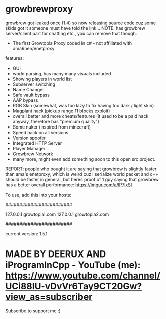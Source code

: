 # growbrewproxy
growbrew got leaked once (1.4) so now releasing source code cuz some skids got it someone must have told the link...
NOTE: has growbrew server/client part for chatting etc., you can remove that though.

- The first Growtopia Proxy coded in c# - not affiliated with ama6nen/enetproxy

features:
- GUI
- world parsing, has many many visuals included
- Showing players in world list
- Subserver switching
- Name Changer
- Safe vault bypass
- AAP bypass
- RGB Skin (somewhat, was too lazy to fix having too dark / light skin)
- Magplant hack (pickup range 11 blocks exploit)
- overall better and more cheats/features (it used to be a paid hack anyway, therefore has "premium quality")
- Some nuker (inspired from minecraft)
- Speed hack on all versions
- Version spoofer
- Integrated HTTP Server
- Player Manager
- Growbrew Network
- many more, might even add something soon to this open src project.

REPORT: people who bought it are saying that growbrew is slightly faster than ama's enetproxy, which is weird cuz i serialize world packet
and c++ should be faster in general, but heres proof of 1 guy saying that growbrew has a better overall performance:
https://imgur.com/a/lP7lxSI

To use, add this into your hosts:

########################

127.0.0.1 growtopia1.com
127.0.0.1 growtopia2.com

########################

current version: 1.5.1
# MADE BY DEERUX AND iProgramInCpp - YouTube (me): https://www.youtube.com/channel/UCi88IU-vDvVr6Tay9CT20Gw?view_as=subscriber

Subscribe to support me :)
